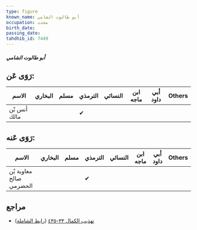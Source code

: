 ```yaml
---
type: figure
known_name: أبو طالوت الشامي
occupation: محدث
birth_date:
passing_date:
tahdhib_id: 7449
---
```

##### أبو طالوت الشامي

## رَوَى عَن:
| الاسم        | البخاري | مسلم | الترمذي | النسائي | ابن ماجه | أبي داود | Others |
| ------------ | ------- | ---- | ------- | ------- | -------- | -------- | ------ |
| أنس بْن مالك |         |      | ✔       |         |          |          |        |
## رَوَى عَنه:
| الاسم                   | البخاري | مسلم | الترمذي | النسائي | ابن ماجه | أبي داود | Others |
| ----------------------- | ------- | ---- | ------- | ------- | -------- | -------- | ------ |
| معاوية بْن صالح الحضرمي |         |      | ✔       |         |          |          |        |
## مراجع
- [تهذيب الكمال ٣٣-٤٣٥](obsidian://open?vault=Tahdhib-al-Kamal&file=Figures/٧٤٤٩-أبو%20طالوت%20الشامي) ([رابط الشاملة](https://shamela.ws/book/3722/18106))
